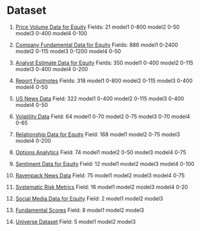 # Dataset

1. [Price Volume Data for Equity](https://platform.worldquantbrain.com/data/data-sets/pv1)
Fields: 21
model1 0-800
model2 0-50
model3 0-400
model4 0-100

2. [Company Fundamental Data for Equity](https://platform.worldquantbrain.com/data/data-sets/fundamental6)
Fields: 886
model1 0-2400
model2 0-115
model3 0-1200
model4 0-50

3. [Analyst Estimate Data for Equity](https://platform.worldquantbrain.com/data/data-sets/analyst4)
Fields: 350
model1 0-400
model2 0-115
model3 0-400
model4 0-200

4. [Report Footnotes](https://platform.worldquantbrain.com/data/data-sets/fundamental2)
Fields: 318
model1 0-800
model2 0-115
model3 0-400
model4 0-50

5. [US News Data](https://platform.worldquantbrain.com/data/data-sets/news12)
Field: 322
model1 0-400
model2 0-115
model3 0-400
model4 0-50

6. [Volatility Data](https://platform.worldquantbrain.com/data/data-sets/option8)
Field: 64
model1 0-70
model2 0-75
model3 0-70
model4 0-65

7. [Relationship Data for Equity](https://platform.worldquantbrain.com/data/data-sets/pv13)
Field: 168
model1
model2 0-75
model3
model4 0-200

8. [Options Analytics](https://platform.worldquantbrain.com/data/data-sets/option9)
Field: 74
model1
model2 0-50
model3
model4 0-75

9. [Sentiment Data for Equity](https://platform.worldquantbrain.com/data/data-sets/socialmedia12)
Field: 12
model1
model2
model3
model4 0-100

10. [Ravenpack News Data](https://platform.worldquantbrain.com/data/data-sets/news18)
Field: 75
model1
model2
model3
model4 0-75

11. [Systematic Risk Metrics](https://platform.worldquantbrain.com/data/data-sets/model51)
Field: 16
model1
model2
model3
model4 0-20

12. [Social Media Data for Equity](https://platform.worldquantbrain.com/data/data-sets/socialmedia8)
Field: 2
model1
model2
model3

13. [Fundamental Scores](https://platform.worldquantbrain.com/data/data-sets/model16)
Field: 8
model1
model2
model3

14. [Universe Dataset](https://platform.worldquantbrain.com/data/data-sets/univ1)
Field: 5
model1
model2
model3
